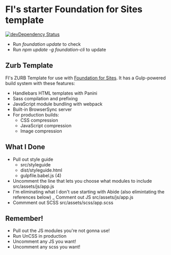 # FI's starter Foundation for Sites template

[![devDependency Status](https://david-dm.org/zurb/foundation-zurb-template/dev-status.svg)](https://david-dm.org/zurb/foundation-zurb-template#info=devDependencies)

- Run *foundation update* to check 
- Run *npm update -g foundation-cli* to update

## Zurb Template

FI's ZURB Template for use with [Foundation for Sites](http://foundation.zurb.com/sites). It has a Gulp-powered build system with these features:

- Handlebars HTML templates with Panini
- Sass compilation and prefixing
- JavaScript module bundling with webpack
- Built-in BrowserSync server
- For production builds:
  - CSS compression
  - JavaScript compression
  - Image compression

## What I Done

- Pull out style guide 
  - src/styleguide
  - dist/styleguide.html
  - gulpfile.babel.js (4)
- Uncomment the line that lets you choose what modules to include src/assets/js/app.js
- I'm eliminating what I don't use starting with Abide (also elimintating the references below)
_ Comment out JS src/assets/js/app.js
- Commment out SCSS src/assets/scss/app.scss


## Remember!

- Pull out the JS modules you're not gonna use!
- Run UnCSS in production
- Uncomment any JS you want!
- Uncomment any scss you want!